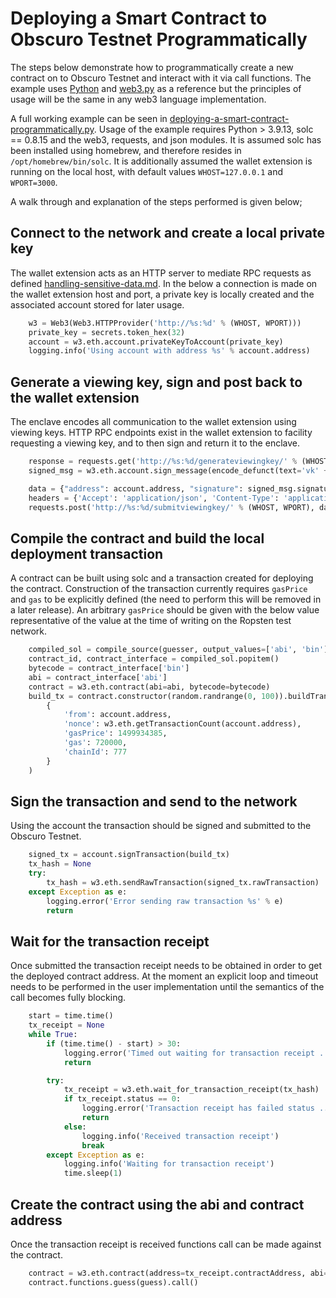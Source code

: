 # Deploying a Smart Contract to Obscuro Testnet Programmatically
The steps below demonstrate how to programmatically create a new contract on to Obscuro Testnet and interact with it via 
call functions. The example uses [Python](https://www.python.org/) and [web3.py](https://web3py.readthedocs.io/en/stable/) 
as a reference but the principles of usage will be the same in any web3 language implementation. 

A full working example can be seen in [deploying-a-smart-contract-programmatically.py](deploying-a-smart-contract-programmatically.py).
Usage of the example requires Python > 3.9.13, solc == 0.8.15 and the web3, requests, and json modules. It is 
assumed solc has been installed using homebrew, and therefore resides in `/opt/homebrew/bin/solc`. It is additionally 
assumed the wallet extension is running on the local host, with default values `WHOST=127.0.0.1` and `WPORT=3000`.

A walk through and explanation of the steps performed is given below;

## Connect to the network and create a local private key
The wallet extension acts as an HTTP server to mediate RPC requests as defined [handling-sensitive-data.md](handling-sensitive-data.md).
In the below a connection is made on the wallet extension host and port, a private key is locally created and the 
associated account stored for later usage. 
```python
    w3 = Web3(Web3.HTTPProvider('http://%s:%d' % (WHOST, WPORT)))
    private_key = secrets.token_hex(32)
    account = w3.eth.account.privateKeyToAccount(private_key)
    logging.info('Using account with address %s' % account.address)
```

## Generate a viewing key, sign and post back to the wallet extension
The enclave encodes all communication to the wallet extension using viewing keys. HTTP RPC endpoints exist in the 
wallet extension to facility requesting a viewing key, and to then sign and return it to the enclave. 
```python 
    response = requests.get('http://%s:%d/generateviewingkey/' % (WHOST, WPORT))
    signed_msg = w3.eth.account.sign_message(encode_defunct(text='vk' + response.text), private_key=private_key)

    data = {"address": account.address, "signature": signed_msg.signature.hex()}
    headers = {'Accept': 'application/json', 'Content-Type': 'application/json'}
    requests.post('http://%s:%d/submitviewingkey/' % (WHOST, WPORT), data=json.dumps(data), headers=headers)
```

## Compile the contract and build the local deployment transaction
A contract can be built using solc and a transaction created for deploying the contract. Construction of the transaction 
currently requires `gasPrice` and `gas` to be explicitly defined (the need to perform this will be removed in a later 
release). An arbitrary `gasPrice` should be given with the below value representative of the value at the time of writing 
on the Ropsten test network. 
```python 
    compiled_sol = compile_source(guesser, output_values=['abi', 'bin'], solc_binary='/opt/homebrew/bin/solc')
    contract_id, contract_interface = compiled_sol.popitem()
    bytecode = contract_interface['bin']
    abi = contract_interface['abi']
    contract = w3.eth.contract(abi=abi, bytecode=bytecode)
    build_tx = contract.constructor(random.randrange(0, 100)).buildTransaction(
        {
            'from': account.address,
            'nonce': w3.eth.getTransactionCount(account.address),
            'gasPrice': 1499934385,
            'gas': 720000,
            'chainId': 777
        }
    )
```

## Sign the transaction and send to the network 
Using the account the transaction should be signed and submitted to the Obscuro Testnet. 
```python
    signed_tx = account.signTransaction(build_tx)
    tx_hash = None
    try:
        tx_hash = w3.eth.sendRawTransaction(signed_tx.rawTransaction)
    except Exception as e:
        logging.error('Error sending raw transaction %s' % e)
        return
```

## Wait for the transaction receipt 
Once submitted the transaction receipt needs to be obtained in order to get the deployed contract address. At the 
moment an explicit loop and timeout needs to be performed in the user implementation until the semantics of the 
call becomes fully blocking. 
```python
    start = time.time()
    tx_receipt = None
    while True:
        if (time.time() - start) > 30:
            logging.error('Timed out waiting for transaction receipt ... aborting')
            return

        try:
            tx_receipt = w3.eth.wait_for_transaction_receipt(tx_hash)
            if tx_receipt.status == 0:
                logging.error('Transaction receipt has failed status ... aborting')
                return
            else:
                logging.info('Received transaction receipt')
                break
        except Exception as e:
            logging.info('Waiting for transaction receipt')
            time.sleep(1)
```

## Create the contract using the abi and contract address
Once the transaction receipt is received functions call can be made against the contract. 
```python
    contract = w3.eth.contract(address=tx_receipt.contractAddress, abi=abi)
    contract.functions.guess(guess).call()
```

